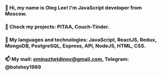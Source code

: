 ### 👋 Hi, my name is Oleg Lee! I'm JavaScript developer from Moscow.

### 🌱 Check my projects: PITAA, Couch-Tinder.

### 💞️ My languages and technologies: JavaScript, ReactJS, Redux, MongoDB, PostgreSQL, Express, API, NodeJS, HTML, CSS.

###  📫 My mail: eminazhetdinov@gmail.com, Telegram: @bolshoy1989
<!--
**Elnar1989/Elnar1989** is a ✨ _special_ ✨ repository because its `README.md` (this file) appears on your GitHub profile.

Here are some ideas to get you started:

- 🔭 I’m currently working on ...
- 🌱 I’m currently learning ...
- 👯 I’m looking to collaborate on ...
- 🤔 I’m looking for help with ...
- 💬 Ask me about ...
- 📫 How to reach me: ...
- 😄 Pronouns: ...
- ⚡ Fun fact: ...
-->
